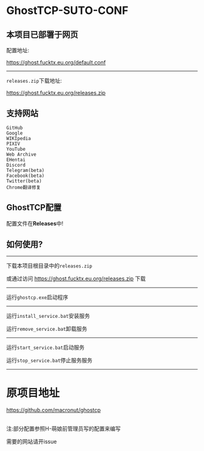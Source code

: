 # GhostTCP-SUTO-CONF

## 本项目已部署于网页

配置地址:

https://ghost.fucktx.eu.org/default.conf

---

`releases.zip`下载地址:

https://ghost.fucktx.eu.org/releases.zip

## 支持网站
```
GitHub
Google
WIKIpedia
PIXIV
YouTube
Web Archive
EHentai
Discord
Telegram(beta)
Facebook(beta)
Twitter(beta)
Chrome翻译修复
```

## GhostTCP配置

配置文件在**Releases**中!

## 如何使用?
---

下载本项目根目录中的`releases.zip`


或通过访问 https://ghost.fucktx.eu.org/releases.zip 下载

---

运行`ghostcp.exe`启动程序

---

运行`install_service.bat`安装服务

运行`remove_service.bat`卸载服务

---

运行`start_service.bat`启动服务

运行`stop_service.bat`停止服务服务

---

# 原项目地址

https://github.com/macronut/ghostcp

##
注:部分配置参照H-萌娘前管理员写的配置来编写

需要的网站请开issue
